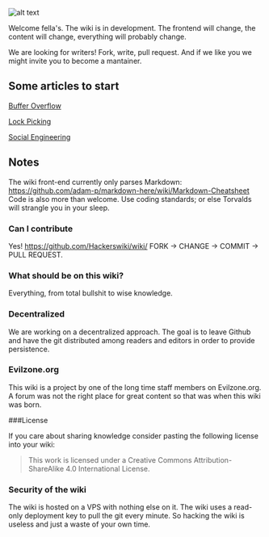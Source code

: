 ![alt text](https://raw.githubusercontent.com/Hackerswiki/wiki/master/hackerswiki.png "Hackers Wiki")

Welcome fella's. The wiki is in development. The frontend will change, the content will change, everything will probably change.

We are looking for writers! Fork, write, pull request. And if we like you we might invite you to become a mantainer.

## Some articles to start
[Buffer Overflow](http://hackers.wiki/exploitation/Buffer-Overflow.md)

[Lock Picking](http://hackers.wiki/lockpicking/lockpicking.md)

[Social Engineering](http://hackers.wiki/socialengineering/socialengineering.md)




## Notes

The wiki front-end currently only parses Markdown: https://github.com/adam-p/markdown-here/wiki/Markdown-Cheatsheet
Code is also more than welcome. Use coding standards; or else Torvalds will strangle you in your sleep.

### Can I contribute

Yes! https://github.com/Hackerswiki/wiki/ FORK -> CHANGE -> COMMIT -> PULL REQUEST.

### What should be on this wiki?

Everything, from total bullshit to wise knowledge. 

### Decentralized

We are working on a decentralized approach. The goal is to leave Github and have the git distributed among readers and editors in order to provide persistence.

### Evilzone.org

This wiki is a project by one of the long time staff members on Evilzone.org. A forum was not the right place for great content so that was when this wiki was born. 

###License 

If you care about sharing knowledge consider pasting the following license into your wiki:

> This work is licensed under a Creative Commons Attribution-ShareAlike 4.0 International License.

### Security of the wiki

The wiki is hosted on a VPS with nothing else on it. The wiki uses a read-only deployment key to pull the git every minute. So hacking the wiki is useless and just a waste of your own time. 
